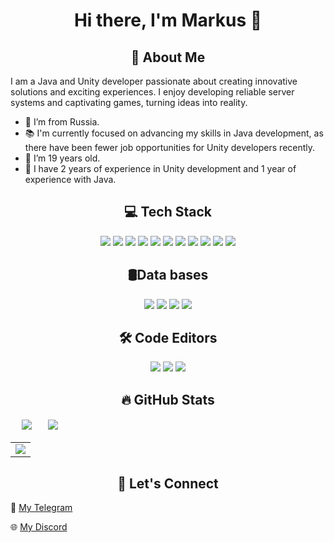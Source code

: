 <h1 align= "center"> Hi there, I'm Markus 👋</h1>

<h2 align= "center"> 🌟 About Me</h2>
I am a Java and Unity developer passionate about creating innovative solutions and exciting experiences. I enjoy developing reliable server systems and captivating games, turning ideas into reality.

- 🌊 I’m from Russia.
- 📚 I'm currently focused on advancing my skills in Java development, as there have been fewer job opportunities for Unity developers recently.
- 🧮 I’m 19 years old.
- 🔗 I have 2 years of experience in Unity development and 1 year of experience with Java.



<div align = "center">
    <h2>💻 Tech Stack</h2>
    <img src="https://img.shields.io/badge/Spring%20Boot-6DB33F?logo=springboot&logoColor=fff"/>
    <img src="https://img.shields.io/badge/HTML-%23E34F26.svg?logo=html5&logoColor=white"/>
    <img src="https://img.shields.io/badge/CSS-1572B6?logo=css3&logoColor=fff"/>
    <img src="https://img.shields.io/badge/JSON-000?logo=json&logoColor=fff"/>
    <img src="https://img.shields.io/badge/JavaScript-F7DF1E?logo=javascript&logoColor=000"/>
    <img src="https://img.shields.io/badge/Linux-FCC624?logo=linux&logoColor=black"/>
    <img src="https://img.shields.io/badge/Docker-2496ED?logo=docker&logoColor=fff"/>
    <img src="https://img.shields.io/badge/Java-%23ED8B00.svg?logo=openjdk&logoColor=white"/>
    <img src="https://img.shields.io/badge/Unity-%23000000.svg?logo=unity&logoColor=white"/>
    <img src="https://custom-icon-badges.demolab.com/badge/C%23-%23239120.svg?logo=cshrp&logoColor=white"/>
    <img src="https://img.shields.io/badge/Kubernetes-326CE5?logo=kubernetes&logoColor=fff"/>
    <h2>🛢Data bases</h2>
    <img src="https://img.shields.io/badge/Postgres-%23316192.svg?logo=postgresql&logoColor=white"/>
    <img src="https://img.shields.io/badge/MongoDB-%234ea94b.svg?logo=mongodb&logoColor=white"/>
    <img src="https://img.shields.io/badge/MySQL-4479A1?logo=mysql&logoColor=fff"/>
    <img src="https://img.shields.io/badge/AWS-%23FF9900.svg?logo=amazon-web-services&logoColor=white"/>
    <h2>🛠️ Code Editors</h2>
    <img src="https://img.shields.io/badge/IntelliJIDEA-000000.svg?logo=intellij-idea&logoColor=white"/>
    <img src="https://img.shields.io/badge/Rider-000?logo=rider&logoColor=fff"/>
    <img src="https://custom-icon-badges.demolab.com/badge/Visual%20Studio%20Code-0078d7.svg?logo=vsc&logoColor=white"/>
</div>
<h2 align= "center"> 🔥 GitHub Stats</h2>

<table class = "tab" style = "border-collapse: separate; border-spacing: 10px 0;">
    <tr>
        <td>
            <img src="https://github-readme-stats.vercel.app/api?username=Vouldvel1&show_icons=true&theme=radical"/>
        </td>
        <td>
            <img src="https://github-readme-streak-stats.herokuapp.com/?user=vouldvel1&theme=dark"/>
        </td>
    </tr>
</table>
<table>
  <tr>
        <td>
            <img src="https://github-readme-activity-graph.vercel.app/graph?username=VouldVel1&theme=github-compact"/>
        </td>
    </tr>
</table>

<h2 align= "center"> 🤝 Let's Connect</h2>

💬 [My Telegram](https://t.me/VouldVell)

🌐 [My Discord](https://discordapp.com/users/946840414420369448/)
